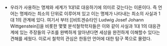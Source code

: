 - 우라가 사용하는 명제와 세계가 1대1로 대응하기에 의미르 갖는다는 이론이다. 즉 언어는 명제라는 최소의 단위로 이루어져 있고 이는 명제가 나타내는 최소의 사실과 1대 1의 관계에 있다. 여기서 부터 [[비트겐슈타인 Ludwig Josef Johann Wittgenstein]]을 비롯한 몇몇 분석철학학자들은 이와 같이 사실과 1대 1의 대응관계에 있는 주장들의 구조를 완벽하게 알아낸다면 세상을 완전하게 이해할수 있다는 견해를 세웠다. 이로서 철학의 관심은 한동안 언어에 대한 탐구 쪽으로 몰렸다. 
